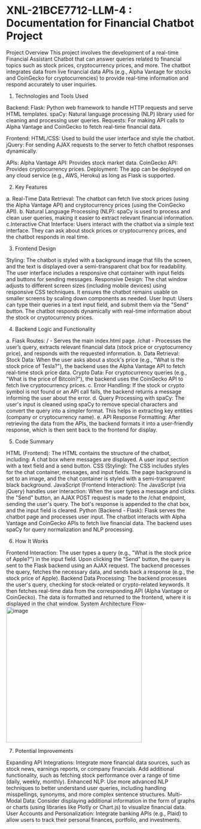 # XNL-21BCE7712-LLM-4 : Documentation for Financial Chatbot Project

Project Overview
This project involves the development of a real-time Financial Assistant Chatbot that can answer queries related to financial topics such as stock prices, cryptocurrency prices, and more. The chatbot integrates data from live financial data APIs (e.g., Alpha Vantage for stocks and CoinGecko for cryptocurrencies) to provide real-time information and respond accurately to user inquiries.

1. Technologies and Tools Used
   
Backend:
Flask: Python web framework to handle HTTP requests and serve HTML templates.
spaCy: Natural language processing (NLP) library used for cleaning and processing user queries.
Requests: For making API calls to Alpha Vantage and CoinGecko to fetch real-time financial data.

Frontend:
HTML/CSS: Used to build the user interface and style the chatbot.
jQuery: For sending AJAX requests to the server to fetch chatbot responses dynamically.

APIs:
Alpha Vantage API: Provides stock market data.
CoinGecko API: Provides cryptocurrency prices.
Deployment: The app can be deployed on any cloud service (e.g., AWS, Heroku) as long as Flask is supported.

2. Key Features
   
a. Real-Time Data Retrieval:
The chatbot can fetch live stock prices (using the Alpha Vantage API) and cryptocurrency prices (using the CoinGecko API).
b. Natural Language Processing (NLP):
spaCy is used to process and clean user queries, making it easier to extract relevant financial information.
c.Interactive Chat Interface:
Users interact with the chatbot via a simple text interface. They can ask about stock prices or cryptocurrency prices, and the chatbot responds in real time.

3. Frontend Design
   
Styling:
The chatbot is styled with a background image that fills the screen, and the text is displayed over a semi-transparent chat box for readability.
The user interface includes a responsive chat container with input fields and buttons for sending messages.
Responsive Design:
The chat window adjusts to different screen sizes (including mobile devices) using responsive CSS techniques. It ensures the chatbot remains usable on smaller screens by scaling down components as needed.
User Input:
Users can type their queries in a text input field, and submit them via the "Send" button. The chatbot responds dynamically with real-time information about the stock or cryptocurrency prices.

4. Backend Logic and Functionality

a. Flask Routes:
/ - Serves the main index.html page.
/chat - Processes the user’s query, extracts relevant financial data (stock price or cryptocurrency price), and responds with the requested information.
b. Data Retrieval:
Stock Data:
When the user asks about a stock's price (e.g., "What is the stock price of Tesla?"), the backend uses the Alpha Vantage API to fetch real-time stock price data.
Crypto Data:
For cryptocurrency queries (e.g., "What is the price of Bitcoin?"), the backend uses the CoinGecko API to fetch live cryptocurrency prices.
c. Error Handling:
If the stock or crypto symbol is not found or an API call fails, the backend returns a message informing the user about the error.
d. Query Processing with spaCy:
The user's input is cleaned using spaCy to remove special characters and convert the query into a simpler format. This helps in extracting key entities (company or cryptocurrency name).
e. API Response Formatting:
After retrieving the data from the APIs, the backend formats it into a user-friendly response, which is then sent back to the frontend for display.

5. Code Summary

HTML (Frontend):
The HTML contains the structure of the chatbot, including:
A chat box where messages are displayed.
A user input section with a text field and a send button.
CSS (Styling):
The CSS includes styles for the chat container, messages, and input fields. The page background is set to an image, and the chat container is styled with a semi-transparent black background.
JavaScript (Frontend Interaction):
The JavaScript (via jQuery) handles user interaction:
When the user types a message and clicks the "Send" button, an AJAX POST request is made to the /chat endpoint, sending the user's query.
The bot's response is appended to the chat box, and the input field is cleared.
Python (Backend - Flask):
Flask serves the chatbot page and processes user input.
The chatbot interacts with Alpha Vantage and CoinGecko APIs to fetch live financial data.
The backend uses spaCy for query normalization and NLP processing.

6. How It Works

Frontend Interaction:
The user types a query (e.g., "What is the stock price of Apple?") in the input field.
Upon clicking the "Send" button, the query is sent to the Flask backend using an AJAX request.
The backend processes the query, fetches the necessary data, and sends back a response (e.g., the stock price of Apple).
Backend Data Processing:
The backend processes the user's query, checking for stock-related or crypto-related keywords.
It then fetches real-time data from the corresponding API (Alpha Vantage or CoinGecko).
The data is formatted and returned to the frontend, where it is displayed in the chat window.
System Architecture Flow-
<img width="362" alt="image" src="https://github.com/user-attachments/assets/3f7148b7-95bb-41b2-b6d8-212c804e62da" />

7. Potential Improvements

Expanding API Integrations:
Integrate more financial data sources, such as stock news, earnings reports, or company financials.
Add additional functionality, such as fetching stock performance over a range of time (daily, weekly, monthly).
Enhanced NLP:
Use more advanced NLP techniques to better understand user queries, including handling misspellings, synonyms, and more complex sentence structures.
Multi-Modal Data:
Consider displaying additional information in the form of graphs or charts (using libraries like Plotly or Chart.js) to visualize financial data.
User Accounts and Personalization:
Integrate banking APIs (e.g., Plaid) to allow users to track their personal finances, portfolio, and investments.
